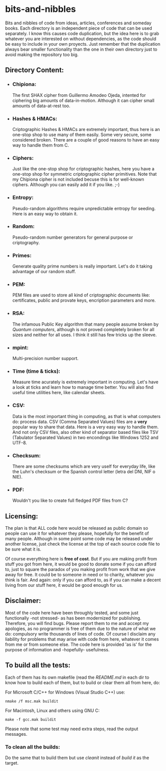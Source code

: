 # bits-and-nibbles
Bits and nibbles of code from ideas, articles, conferences and someday books.
Each directory is an independent piece of code that can be used separately.
I know this causes code duplication, but the idea here is to grab whatever you are interested on without dependencies, as the code should be easy to include in your own proyects. Just remember that the duplication always bear smaller functionality than the one in their own directory just to avoid making the repository too big.

## Directory Content:
- ### Chipiona:
  The first SHAX cipher from Guillermo Amodeo Ojeda, intented for ciphering big amounts of data-in-motion. Although it can cipher small amounts of data-at-rest too.
- ### Hashes & HMACs:
  Criptographic Hashes & HMACs are extremely important, thus here is an one-stop shop to use many of them easily. Some very secure, some considered broken. There are a couple of good reasons to have an easy way to handle them from C.
- ### Ciphers:
  Just like the one-stop shop for criptographic hashes, here you have a one-stop shop for symmetric criptographic cipher primitives. Note that my Chipiona cipher is not included becuse this is for well-known ciphers. Although you can easily add it if you like. ;-)  
- ### Entropy:
  Pseudo-random algorithms require unpredictable entropy for seeding. Here is an easy way to obtain it.
- ### Random:
  Pseudo-random number generators for general purpose or criptography.
- ### Primes:
  Generate quality prime numbers is really important. Let's do it taking advantage of our random stuff.
- ### PEM:
  PEM files are used to store all kind of criptographic documents like: certificates, public and provate keys, encription parameters and more.
- ### RSA:
  The infamous Public Key algorithm that many people assume broken by *Quantum computers*, although is not proved completely broken for all sizes and neither for all uses. I think it still has few tricks up the sleeve.
- ### mpint:
  Multi-precision number support.
- ### Time (time & ticks):
  Measure time acurately is extremely important in computing. Let's have a look at ticks and learn how to manage time better. You will also find useful time utilities here, like calendar sheets.
- ### CSV:
  Data is the most important thing in computing, as that is what computers do: process data. CSV (Comma Separated Values) files are a **very** popular way to share that data. Here is a very easy way to handle them. And not only CSV files, also other kind of separator based files like TSV (Tabulator Separated Values) in two encondings like Windows 1252 and UTF-8.  
- ### Checksum: 
  There are some checksums which are very uself for everyday life, like the Luhn's checksum or the Spanish control letter (letra del DNI, NIF o NIE).
- ### PDF:
  Wouldn't you like to create full fledged PDF files from C?

## Licensing:
The plan is that ALL code here would be released as public domain so people can use it for whatever they please, hopefully for the benefit of many people. Although in some point some code may be released under another license, just check the license at the top of each source code file to be sure what it is. 

Of course everything here is **free of cost**. But if you are making profit from stuff you got from here, it would be good to donate some if you can afford to, just to square the paradox of you making profit from work that we give away for free. It could be to someone in need or to charity, whatever you think is fair. And again: only if you can afford to, as if you can make a decent living from our stuff here, it would be good enough for us.

## Disclaimer:
Most of the code here have been throughly tested, and some just functionally -not stressed- as has been modernized for publishing. Therefore, you will find bugs. Please report them to me and accept my apologies, as no programmer is free of them due to the nature of what we do: compulsory write thousands of lines of code. Of course I disclaim any liability for problems that may arise with code from here, whatever it comes from me or from someone else. The code here is provided 'as is' for the purpose of information and -hopefully- usefulness.

## To build all the tests:

Each of them has its own makefile (read the *README.md* in each dir to know how to build each of them, but to build or clear them all from here, do:

For Microsoft C/C++ for Windows (Visual Studio C++) use:  

```
nmake /f msc.mak buildit
```

For Macintosh, Linux and others using GNU C:

```
make -f gcc.mak buildit
```

Please note that some test may need extra steps, read the output messages.

### To clean all the builds:

Do the same that to build them but use *cleanit* instead of *build it* as the target.
